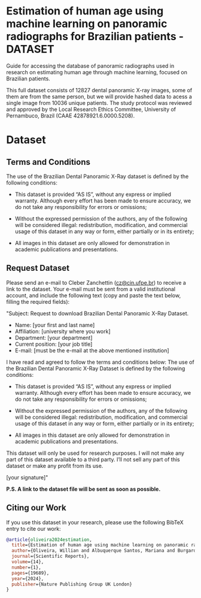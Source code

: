 # Estimation of human age using machine learning on panoramic radiographs for Brazilian patients - DATASET

Guide for accessing the database of panoramic radiographs used in research on estimating human age through machine learning, focused on Brazilian patients.

This full dataset consists of 12827 dental panoramic X-ray images, some of them are from the same person, but we will provide hashed data to acess a single image from 10036 unique patients. The study protocol was reviewed and approved by the Local Research Ethics Committee, University of Pernambuco, Brazil (CAAE 42878921.6.0000.5208).

# Dataset

## Terms and Conditions

The use of the Brazilian Dental Panoramic X-Ray dataset is defined by the following conditions:

* This dataset is provided “AS IS”, without any express or implied warranty. Although every effort has been made to ensure accuracy, we do not take any responsibility for errors or omissions;

* Without the expressed permission of the authors, any of the following will be considered illegal: redistribution, modification, and commercial usage of this dataset in any way or form, either partially or in its entirety;

* All images in this dataset are only allowed for demonstration in academic publications and presentations.

## Request Dataset

Please send an e-mail to Cleber Zanchettin (cz@cin.ufpe.br) to receive a link to the dataset. Your e-mail must be sent from a valid institutional account, and include the following text (copy and paste the text below, filling the required fields):

"Subject: Request to download Brazilian Dental Panoramic X-Ray Dataset.

* Name: [your first and last name]
* Affiliation: [university where you work]
* Department: [your department]
* Current position: [your job title]
* E-mail: [must be the e-mail at the above mentioned institution]

I have read and agreed to follow the terms and conditions below: The use of the Brazilian Dental Panoramic X-Ray Dataset is defined by the following conditions:

* This dataset is provided “AS IS”, without any express or implied warranty. Although every effort has been made to ensure accuracy, we do not take any responsibility for errors or omissions;

* Without the expressed permission of the authors, any of the following will be considered illegal: redistribution, modification, and commercial usage of this dataset in any way or form, either partially or in its entirety;

* All images in this dataset are only allowed for demonstration in academic publications and presentations.

This dataset will only be used for research purposes. I will not make any part of this dataset available to a third party. I’ll not sell any part of this dataset or make any profit from its use.

[your signature]"  

**P.S. A link to the dataset file will be sent as soon as possible.**

## Citing our Work

If you use this dataset in your research, please use the following BibTeX entry to cite our work:

```bibtex
@article{oliveira2024estimation,
  title={Estimation of human age using machine learning on panoramic radiographs for Brazilian patients},
  author={Oliveira, Willian and Albuquerque Santos, Mariana and Burgardt, Caio Augusto Pereira and Anjos Pontual, Maria Luiza and Zanchettin, Cleber},
  journal={Scientific Reports},
  volume={14},
  number={1},
  pages={19689},
  year={2024},
  publisher={Nature Publishing Group UK London}
}
```
